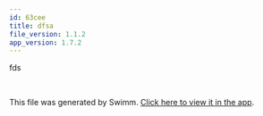 ```yaml
---
id: 63cee
title: dfsa
file_version: 1.1.2
app_version: 1.7.2
---
```


fds

<br/>

This file was generated by Swimm. [Click here to view it in the app](https://app.swimm.io/repos/Z2l0aHViJTNBJTNBdGVzdHJlcG8lM0ElM0FzYWFyLXN3aW1t/docs/63cee).
